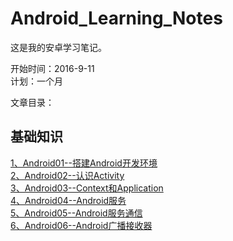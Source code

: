 # Android_Learning_Notes

这是我的安卓学习笔记。

开始时间：2016-9-11   
计划：一个月

文章目录：

## 基础知识
 [1、Android01--搭建Android开发环境](notes/01.SDK.md)<br>
 [2、Android02--认识Activity](notes/02.Activity.md)<br>
 [3、Android03--Context和Application](notes/03.Context.md)<br>
 [4、Android04--Android服务](notes/04.Service.md)<br>
 [5、Android05--Android服务通信](notes/05.ServiceConnect.md)<br>
 [6、Android06--Android广播接收器](notes/06.BroadcastReceiver.md)<br>
